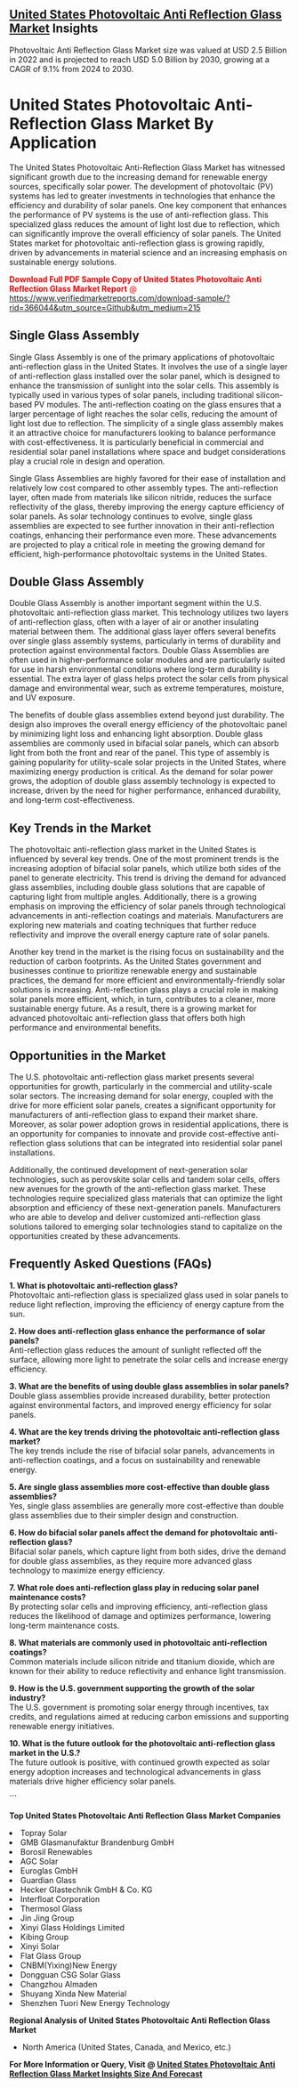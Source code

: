 <h2><a href="https://www.verifiedmarketreports.com/download-sample/?rid=366044&amp;utm_source=Github&amp;utm_medium=215" target="_blank">United States Photovoltaic Anti Reflection Glass Market</a> Insights</h2><p>Photovoltaic Anti Reflection Glass Market size was valued at USD 2.5 Billion in 2022 and is projected to reach USD 5.0 Billion by 2030, growing at a CAGR of 9.1% from 2024 to 2030.</p><p> <h1>United States Photovoltaic Anti-Reflection Glass Market By Application</h1> <p>The United States Photovoltaic Anti-Reflection Glass Market has witnessed significant growth due to the increasing demand for renewable energy sources, specifically solar power. The development of photovoltaic (PV) systems has led to greater investments in technologies that enhance the efficiency and durability of solar panels. One key component that enhances the performance of PV systems is the use of anti-reflection glass. This specialized glass reduces the amount of light lost due to reflection, which can significantly improve the overall efficiency of solar panels. The United States market for photovoltaic anti-reflection glass is growing rapidly, driven by advancements in material science and an increasing emphasis on sustainable energy solutions.</p> <p><p><span class=""><span style="color: #ff0000;"><strong>Download Full PDF Sample Copy of United States Photovoltaic Anti Reflection Glass Market Report</strong> @ </span><a href="https://www.verifiedmarketreports.com/download-sample/?rid=366044&amp;utm_source=Github&amp;utm_medium=215" target="_blank">https://www.verifiedmarketreports.com/download-sample/?rid=366044&amp;utm_source=Github&amp;utm_medium=215</a></span></p></p> <h2>Single Glass Assembly</h2> <p>Single Glass Assembly is one of the primary applications of photovoltaic anti-reflection glass in the United States. It involves the use of a single layer of anti-reflection glass installed over the solar panel, which is designed to enhance the transmission of sunlight into the solar cells. This assembly is typically used in various types of solar panels, including traditional silicon-based PV modules. The anti-reflection coating on the glass ensures that a larger percentage of light reaches the solar cells, reducing the amount of light lost due to reflection. The simplicity of a single glass assembly makes it an attractive choice for manufacturers looking to balance performance with cost-effectiveness. It is particularly beneficial in commercial and residential solar panel installations where space and budget considerations play a crucial role in design and operation.</p> <p>Single Glass Assemblies are highly favored for their ease of installation and relatively low cost compared to other assembly types. The anti-reflection layer, often made from materials like silicon nitride, reduces the surface reflectivity of the glass, thereby improving the energy capture efficiency of solar panels. As solar technology continues to evolve, single glass assemblies are expected to see further innovation in their anti-reflection coatings, enhancing their performance even more. These advancements are projected to play a critical role in meeting the growing demand for efficient, high-performance photovoltaic systems in the United States.</p> <h2>Double Glass Assembly</h2> <p>Double Glass Assembly is another important segment within the U.S. photovoltaic anti-reflection glass market. This technology utilizes two layers of anti-reflection glass, often with a layer of air or another insulating material between them. The additional glass layer offers several benefits over single glass assembly systems, particularly in terms of durability and protection against environmental factors. Double Glass Assemblies are often used in higher-performance solar modules and are particularly suited for use in harsh environmental conditions where long-term durability is essential. The extra layer of glass helps protect the solar cells from physical damage and environmental wear, such as extreme temperatures, moisture, and UV exposure.</p> <p>The benefits of double glass assemblies extend beyond just durability. The design also improves the overall energy efficiency of the photovoltaic panel by minimizing light loss and enhancing light absorption. Double glass assemblies are commonly used in bifacial solar panels, which can absorb light from both the front and rear of the panel. This type of assembly is gaining popularity for utility-scale solar projects in the United States, where maximizing energy production is critical. As the demand for solar power grows, the adoption of double glass assembly technology is expected to increase, driven by the need for higher performance, enhanced durability, and long-term cost-effectiveness.</p> <h2>Key Trends in the Market</h2> <p>The photovoltaic anti-reflection glass market in the United States is influenced by several key trends. One of the most prominent trends is the increasing adoption of bifacial solar panels, which utilize both sides of the panel to generate electricity. This trend is driving the demand for advanced glass assemblies, including double glass solutions that are capable of capturing light from multiple angles. Additionally, there is a growing emphasis on improving the efficiency of solar panels through technological advancements in anti-reflection coatings and materials. Manufacturers are exploring new materials and coating techniques that further reduce reflectivity and improve the overall energy capture rate of solar panels.</p> <p>Another key trend in the market is the rising focus on sustainability and the reduction of carbon footprints. As the United States government and businesses continue to prioritize renewable energy and sustainable practices, the demand for more efficient and environmentally-friendly solar solutions is increasing. Anti-reflection glass plays a crucial role in making solar panels more efficient, which, in turn, contributes to a cleaner, more sustainable energy future. As a result, there is a growing market for advanced photovoltaic anti-reflection glass that offers both high performance and environmental benefits.</p> <h2>Opportunities in the Market</h2> <p>The U.S. photovoltaic anti-reflection glass market presents several opportunities for growth, particularly in the commercial and utility-scale solar sectors. The increasing demand for solar energy, coupled with the drive for more efficient solar panels, creates a significant opportunity for manufacturers of anti-reflection glass to expand their market share. Moreover, as solar power adoption grows in residential applications, there is an opportunity for companies to innovate and provide cost-effective anti-reflection glass solutions that can be integrated into residential solar panel installations.</p> <p>Additionally, the continued development of next-generation solar technologies, such as perovskite solar cells and tandem solar cells, offers new avenues for the growth of the anti-reflection glass market. These technologies require specialized glass materials that can optimize the light absorption and efficiency of these next-generation panels. Manufacturers who are able to develop and deliver customized anti-reflection glass solutions tailored to emerging solar technologies stand to capitalize on the opportunities created by these advancements.</p> <h2>Frequently Asked Questions (FAQs)</h2> <p><strong>1. What is photovoltaic anti-reflection glass?</strong><br>Photovoltaic anti-reflection glass is specialized glass used in solar panels to reduce light reflection, improving the efficiency of energy capture from the sun.</p> <p><strong>2. How does anti-reflection glass enhance the performance of solar panels?</strong><br>Anti-reflection glass reduces the amount of sunlight reflected off the surface, allowing more light to penetrate the solar cells and increase energy efficiency.</p> <p><strong>3. What are the benefits of using double glass assemblies in solar panels?</strong><br>Double glass assemblies provide increased durability, better protection against environmental factors, and improved energy efficiency for solar panels.</p> <p><strong>4. What are the key trends driving the photovoltaic anti-reflection glass market?</strong><br>The key trends include the rise of bifacial solar panels, advancements in anti-reflection coatings, and a focus on sustainability and renewable energy.</p> <p><strong>5. Are single glass assemblies more cost-effective than double glass assemblies?</strong><br>Yes, single glass assemblies are generally more cost-effective than double glass assemblies due to their simpler design and construction.</p> <p><strong>6. How do bifacial solar panels affect the demand for photovoltaic anti-reflection glass?</strong><br>Bifacial solar panels, which capture light from both sides, drive the demand for double glass assemblies, as they require more advanced glass technology to maximize energy efficiency.</p> <p><strong>7. What role does anti-reflection glass play in reducing solar panel maintenance costs?</strong><br>By protecting solar cells and improving efficiency, anti-reflection glass reduces the likelihood of damage and optimizes performance, lowering long-term maintenance costs.</p> <p><strong>8. What materials are commonly used in photovoltaic anti-reflection coatings?</strong><br>Common materials include silicon nitride and titanium dioxide, which are known for their ability to reduce reflectivity and enhance light transmission.</p> <p><strong>9. How is the U.S. government supporting the growth of the solar industry?</strong><br>The U.S. government is promoting solar energy through incentives, tax credits, and regulations aimed at reducing carbon emissions and supporting renewable energy initiatives.</p> <p><strong>10. What is the future outlook for the photovoltaic anti-reflection glass market in the U.S.?</strong><br>The future outlook is positive, with continued growth expected as solar energy adoption increases and technological advancements in glass materials drive higher efficiency solar panels.</p> ```</p><p><strong>Top United States Photovoltaic Anti Reflection Glass Market Companies</strong></p><div data-test-id=""><p><li>Topray Solar</li><li> GMB Glasmanufaktur Brandenburg GmbH</li><li> Borosil Renewables</li><li> AGC Solar</li><li> Euroglas GmbH</li><li> Guardian Glass</li><li> Hecker Glastechnik GmbH & Co. KG</li><li> Interfloat Corporation</li><li> Thermosol Glass</li><li> Jin Jing Group</li><li> Xinyi Glass Holdings Limited</li><li> Kibing Group</li><li> Xinyi Solar</li><li> Flat Glass Group</li><li> CNBM(Yixing)New Energy</li><li> Dongguan CSG Solar Glass</li><li> Changzhou Almaden</li><li> Shuyang Xinda New Material</li><li> Shenzhen Tuori New Energy Technology</li></p><div><strong>Regional Analysis of&nbsp;United States Photovoltaic Anti Reflection Glass Market</strong></div><ul><li dir="ltr"><p dir="ltr">North America&nbsp;(United States, Canada, and Mexico, etc.)</p></li></ul><p><strong>For More Information or Query, Visit @&nbsp;</strong><strong><a href="https://www.verifiedmarketreports.com/product/photovoltaic-anti-reflection-glass-market/?utm_source=Github&amp;utm_medium=215" target="_blank">United States Photovoltaic Anti Reflection Glass Market Insights Size And Forecast</a></strong></p></div>
